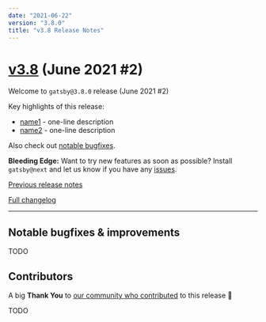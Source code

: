 ```yaml
---
date: "2021-06-22"
version: "3.8.0"
title: "v3.8 Release Notes"
---
```


# [v3.8](https://github.com/gatsbyjs/gatsby/compare/gatsby@3.8.0-next.0...gatsby@3.8.0) (June 2021 #2)

Welcome to `gatsby@3.8.0` release (June 2021 #2)

Key highlights of this release:

- [name1](#link1) - one-line description
- [name2](#link2) - one-line description

Also check out [notable bugfixes](#notable-bugfixes--improvements).

**Bleeding Edge:** Want to try new features as soon as possible? Install `gatsby@next` and let us know
if you have any [issues](https://github.com/gatsbyjs/gatsby/issues).

[Previous release notes](/docs/reference/release-notes/v3.7)

[Full changelog](https://github.com/gatsbyjs/gatsby/compare/gatsby@3.8.0-next.0...gatsby@3.8.0)

---

## Notable bugfixes & improvements

TODO

## Contributors

A big **Thank You** to [our community who contributed](https://github.com/gatsbyjs/gatsby/compare/gatsby@3.8.0-next.0...gatsby@3.8.0) to this release 💜

TODO
